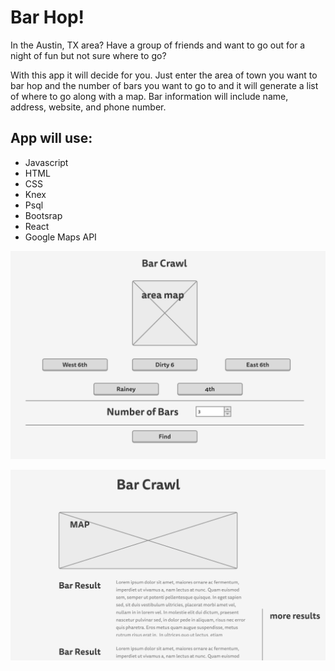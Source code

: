 # Bar Hop!

In the Austin, TX area? Have a group of friends and want to go out for a night of fun but not sure where to go?

With this app it will decide for you. Just enter the area of town you want to bar hop and the number of bars you want to go to and it will generate a list of where to go along with a map. Bar information will include name, address, website, and phone number. 

## App will use:
- Javascript
- HTML
- CSS
- Knex
- Psql
- Bootsrap
- React
- Google Maps API

![mock up](/client/src/images/home.png)

![mock up](/client/src/images/results.png)

